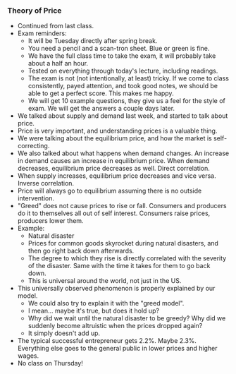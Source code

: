### Theory of Price
- Continued from last class.
- Exam reminders:
	- It will be Tuesday directly after spring break.
	- You need a pencil and a scan-tron sheet. Blue or green is fine.
	- We have the full class time to take the exam, it will probably take about a half an hour.
	- Tested on everything through today's lecture, including readings.
	- The exam is not (not intentionally, at least) tricky. If we come to class consistently, payed attention, and took good notes, we should be able to get a perfect score. This makes me happy.
	- We will get 10 example questions, they give us a feel for the style of exam. We will get the answers a couple days later.
- We talked about supply and demand last week, and started to talk about price.
- Price is very important, and understanding prices is a valuable thing.
- We were talking about the equilibrium price, and how the market is self-correcting.
- We also talked about what happens when demand changes. An increase in demand causes an increase in equilibrium price. When demand decreases, equilibrium price decreases as well. Direct correlation.
- When supply increases, equilibrium price decreases and vice versa. Inverse correlation.
- Price will always go to equilibrium assuming there is no outside intervention. 
- "Greed" does not cause prices to rise or fall. Consumers and producers do it to themselves all out of self interest. Consumers raise prices, producers lower them.
- Example:
	- Natural disaster
	- Prices for common goods skyrocket during natural disasters, and then go right back down afterwards.
	- The degree to which they rise is directly correlated with the severity of the disaster. Same with the time it takes for them to go back down.
	- This is universal around the world, not just in the US. 
- This universally observed phenomenon is properly explained by our model.
	- We could also try to explain it with the "greed model".
	- I mean... maybe it's true, but does it hold up?
	- Why did we wait until the natural disaster to be greedy? Why did we suddenly become altruistic when the prices dropped again?
	- It simply doesn't add up.
- The typical successful entrepreneur gets 2.2%. Maybe 2.3%. Everything else goes to the general public in lower prices and higher wages.
- No class on Thursday!